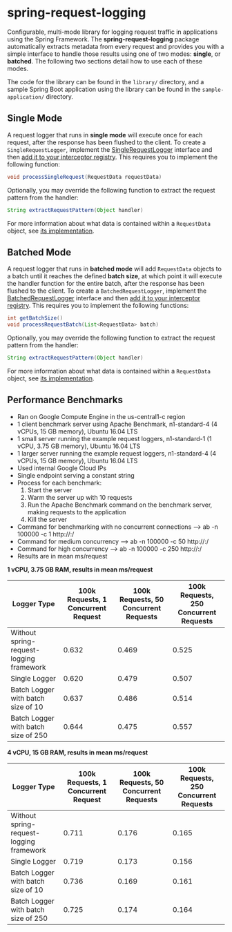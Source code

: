 # spring-request-logging
Configurable, multi-mode library for logging request traffic in applications using the Spring Framework.  The **spring-request-logging** package automatically extracts metadata from every request and provides you with a simple interface to handle those results using one of two modes: **single**, or **batched**.  The following two sections detail how to use each of these modes.  

The code for the library can be found in the `library/` directory, and a sample Spring Boot application using the library can be found in the `sample-application/` directory.

## Single Mode

A request logger that runs in **single mode** will execute once for each request, after the response has been flushed to the client.  To create a `SingleRequestLogger`, implement the [SingleRequestLogger](https://github.com/AaronCoplan/spring-request-logging/blob/master/library/src/main/java/com/aaroncoplan/springrequestlogging/SingleRequestLogger.java) interface and then [add it to your interceptor registry](https://github.com/AaronCoplan/spring-request-logging/blob/master/sample-application/src/main/java/com/aaroncoplan/Application.java#L28).  This requires you to implement the following function:

```java
void processSingleRequest(RequestData requestData)
```

Optionally, you may override the following function to extract the request pattern from the handler:

```java
String extractRequestPattern(Object handler)
```
For more information about what data is contained within a `RequestData` object, see [its implementation](https://github.com/AaronCoplan/spring-request-logging/blob/master/library/src/main/java/com/aaroncoplan/springrequestlogging/RequestData.java).

## Batched Mode

A request logger that runs in **batched mode** will add `RequestData` objects to a batch until it reaches the defined **batch size**, at which point it will execute the handler function for the entire batch, after the response has been flushed to the client.  To create a `BatchedRequestLogger`, implement the [BatchedRequestLogger](https://github.com/AaronCoplan/spring-request-logging/blob/master/library/src/main/java/com/aaroncoplan/springrequestlogging/BatchedRequestLogger.java) interface and then [add it to your interceptor registry](https://github.com/AaronCoplan/spring-request-logging/blob/master/sample-application/src/main/java/com/aaroncoplan/Application.java#L28).  This requires you to implement the following functions:

```java
int getBatchSize()
void processRequestBatch(List<RequestData> batch)
```
Optionally, you may override the following function to extract the request pattern from the handler:

```java
String extractRequestPattern(Object handler)
```

For more information about what data is contained within a `RequestData` object, see [its implementation](https://github.com/AaronCoplan/spring-request-logging/blob/master/library/src/main/java/com/aaroncoplan/springrequestlogging/RequestData.java).

## Performance Benchmarks

* Ran on Google Compute Engine in the us-central1-c region
* 1 client benchmark server using Apache Benchmark, n1-standard-4 (4 vCPUs, 15 GB memory), Ubuntu 16.04 LTS
* 1 small server running the example request loggers, n1-standard-1 (1 vCPU, 3.75 GB memory), Ubuntu 16.04 LTS
* 1 larger server running the example request loggers, n1-standard-4 (4 vCPUs, 15 GB memory), Ubuntu 16.04 LTS
* Used internal Google Cloud IPs
* Single endpoint serving a constant string
* Process for each benchmark:
    1. Start the server
    2. Warm the server up with 10 requests
    3. Run the Apache Benchmark command on the benchmark server, making requests to the application
    4. Kill the server
* Command for benchmarking with no concurrent connections --> ab -n 100000 -c 1 http://<ip>:<port>/
* Command for medium concurrency --> ab -n 100000 -c 50 http://<ip>:<port>/
* Command for high concurrency --> ab -n 100000 -c 250 http://<ip>:<port>/
* Results are in mean ms/request

**1 vCPU, 3.75 GB RAM, results in mean ms/request**

| Logger Type | 100k Requests, 1 Concurrent Request | 100k Requests, 50 Concurrent Requests | 100k Requests, 250 Concurrent Requests |
| ---------------- | -------------------- | ---------------------- | ----------------------- |
| Without spring-request-logging framework        | 0.632                | 0.469                  | 0.525                   |
| Single Logger    | 0.620                | 0.479                  | 0.507                   |
| Batch Logger with batch size of 10  | 0.637                | 0.486                  | 0.514                   |
| Batch Logger with batch size of 250 | 0.644                | 0.475                  | 0.557                   |

**4 vCPU, 15 GB RAM, results in mean ms/request**

| Logger Type  | 100k Requests, 1 Concurrent Request |  100k Requests, 50 Concurrent Requests | 100k Requests, 250 Concurrent Requests |
| ---------------- | -------------------- | ---------------------- | ----------------------- |
| Without spring-request-logging framework        | 0.711                | 0.176                  | 0.165                   |
| Single Logger    | 0.719                | 0.173                  | 0.156                   |
| Batch Logger with batch size of 10  | 0.736                | 0.169                  | 0.161                   |
| Batch Logger with batch size of 250 | 0.725                | 0.174                  | 0.164                   |
